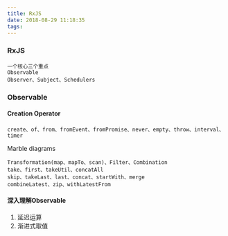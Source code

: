 ```yaml
---
title: RxJS
date: 2018-08-29 11:18:35
tags:
---
```


### RxJS
```
一个核心三个重点
Observable
Observer、Subject、Schedulers
```

### Observable
#### Creation Operator
```
create、of、from、fromEvent、fromPromise、never、empty、throw、interval、timer
```

Marble diagrams 
```
Transformation(map、mapTo、scan)、Filter、Combination
take、first、takeUtil、concatAll
skip、takeLast、last、concat、startWith、merge
combineLatest、zip、withLatestFrom 
```

#### 深入理解Observable
1. 延迟运算
2. 渐进式取值